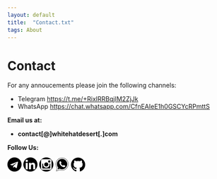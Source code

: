```yaml
---
layout: default
title:  "Contact.txt"
tags: About
---
```


# Contact

For any annoucements please join the following channels:

* Telegram https://t.me/+RixIRRBqjIM2ZjJk
* WhatsApp https://chat.whatsapp.com/CfnEAIeE1h0GSCYcRPmttS

**Email us at:**

* **contact[@]whitehatdesert[.]com**

**Follow Us:**

<a href="https://t.me/+RixIRRBqjIM2ZjJk"><img src="/assets/img/telegram.png" alt="" style="width:32px;height:32px;"/></a>
<a href="https://www.linkedin.com/in/whd-a39aa6265/"><img src="/assets/img/linkedin.png" alt="" style="width:32px;height:32px;"/></a>
<a href="https://www.instagram.com/whitehatdesert/"><img src="/assets/img/instagram.png" alt="" style="width:32px;height:32px;"/></a>
<a href="https://chat.whatsapp.com/CfnEAIeE1h0GSCYcRPmttS"><img src="/assets/img/whatsapp.png" alt="" style="width:32px;height:32px;"/></a>
<a href="https://github.com/WhiteHatDesertOrg/"><img src="/assets/img/github.png" alt="" style="width:32px;height:32px;"/></a>